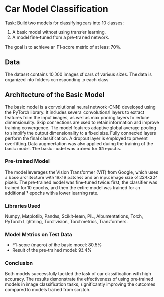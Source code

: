 # Car Model Classification

Task: Build two models for classifying cars into 10 classes:
1. A basic model without using transfer learning.
2. A model fine-tuned from a pre-trained network.

The goal is to achieve an F1-score metric of at least 70%.

## Data
The dataset contains 10,000 images of cars of various sizes. The data is organized into folders corresponding to each class.

## Architecture of the Basic Model
The basic model is a convolutional neural network (CNN) developed using the PyTorch library. It includes several convolutional layers to extract features from the input images, as well as max pooling layers to reduce dimensionality. Skip connections are used to retain information and improve training convergence. The model features adaptive global average pooling to simplify the output dimensionality to a fixed size. Fully connected layers perform the final classification. A dropout layer is employed to prevent overfitting. Data augmentation was also applied during the training of the basic model. The basic model was trained for 55 epochs.

### Pre-trained Model
The model leverages the Vision Transformer (ViT) from Google, which uses a base architecture with 16x16 patches and an input image size of 224x224 pixels. The pre-trained model was fine-tuned twice: first, the classifier was trained for 10 epochs, and then the entire model was trained for an additional 7 epochs with a lower learning rate.

### Libraries Used
Numpy, Matplotlib, Pandas, Scikit-learn, PIL, Albumentations, Torch, PyTorch Lightning, Torchvision, Torchmetrics, Transformers.

### Model Metrics on Test Data
- F1-score (macro) of the basic model: 80.5%
- Result of the pre-trained model: 92.4%

### Conclusion
Both models successfully tackled the task of car classification with high accuracy. The results demonstrate the effectiveness of using pre-trained models in image classification tasks, significantly improving the outcomes compared to models trained from scratch.